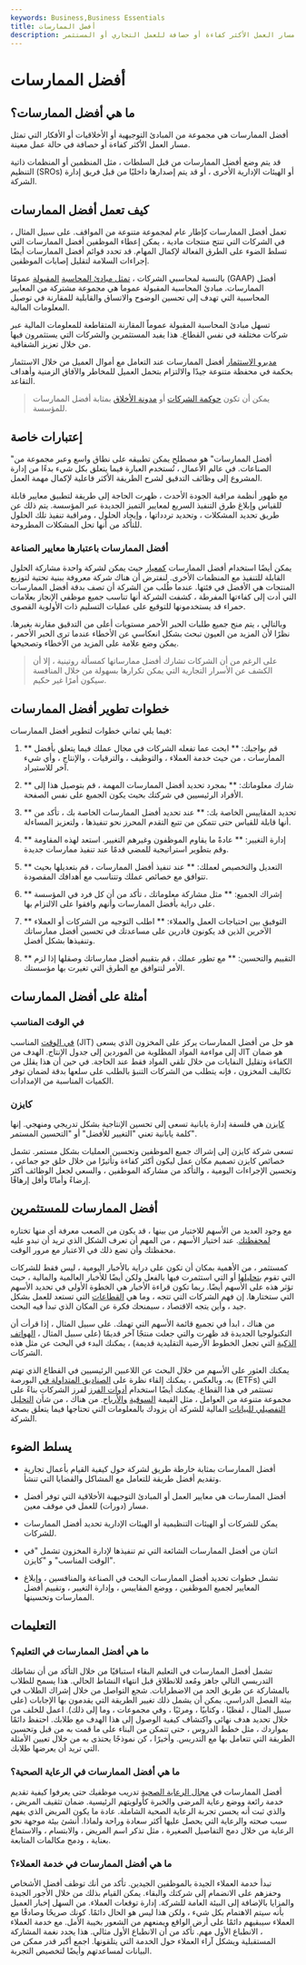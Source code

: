 ```yaml
---
keywords: Business,Business Essentials
title: أفضل الممارسات
description: أفضل الممارسات هي مجموعة من المبادئ التوجيهية أو الأخلاقيات أو الأفكار التي تمثل مسار العمل الأكثر كفاءة أو حصافة للعمل التجاري أو المستثمر.
---
```


# أفضل الممارسات
## ما هي أفضل الممارسات؟

أفضل الممارسات هي مجموعة من المبادئ التوجيهية أو الأخلاقيات أو الأفكار التي تمثل مسار العمل الأكثر كفاءة أو حصافة في حالة عمل معينة.

قد يتم وضع أفضل الممارسات من قبل السلطات ، مثل المنظمين أو المنظمات ذاتية التنظيم (SROs) أو الهيئات الإدارية الأخرى ، أو قد يتم إصدارها داخليًا من قبل فريق إدارة الشركة.

## كيف تعمل أفضل الممارسات

تعمل أفضل الممارسات كإطار عام لمجموعة متنوعة من المواقف. على سبيل المثال ، في الشركات التي تنتج منتجات مادية ، يمكن إعطاء الموظفين أفضل الممارسات التي تسلط الضوء على الطرق الفعالة لإكمال المهام. قد تحدد قوائم أفضل الممارسات أيضًا إجراءات السلامة لتقليل إصابات الموظفين.

بالنسبة لمحاسبي الشركات ، [تمثل مبادئ المحاسبة](/gaap) [المقبولة](/accountant) عمومًا (GAAP) أفضل الممارسات. مبادئ المحاسبة المقبولة عموما هي مجموعة مشتركة من المعايير المحاسبية التي تهدف إلى تحسين الوضوح والاتساق والقابلية للمقارنة في توصيل المعلومات المالية.

تسهل مبادئ المحاسبة المقبولة عموماً المقارنة المتقاطعة للمعلومات المالية عبر شركات مختلفة في نفس القطاع. هذا يفيد المستثمرين والشركات التي يستثمرون فيها من خلال تعزيز الشفافية.

[مديرو الاستثمار](/investment-manager) أفضل الممارسات عند التعامل مع أموال العميل من خلال الاستثمار بحكمة في محفظة متنوعة جيدًا والالتزام بتحمل العميل للمخاطر والآفاق الزمنية وأهداف التقاعد.

> يمكن أن تكون [حوكمة الشركات](/corporategovernance) أو [مدونة الأخلاق](/code-of-ethics) بمثابة أفضل الممارسات للمؤسسة.

>

## إعتبارات خاصة

"أفضل الممارسات" هو مصطلح يمكن تطبيقه على نطاق واسع وعبر مجموعة من الصناعات. في عالم الأعمال ، تُستخدم العبارة فيما يتعلق بكل شيء بدءًا من إدارة المشروع إلى وظائف التدقيق لشرح الطريقة الأكثر فاعلية لإكمال مهمة العمل.

مع ظهور أنظمة مراقبة الجودة الأحدث ، ظهرت الحاجة إلى طريقة لتطبيق معايير قابلة للقياس وإبلاغ طرق التنفيذ السريع لمعايير التميز الجديدة عبر المؤسسة. يتم ذلك عن طريق تحديد المشكلات ، وتحديد تردداتها ، وإيجاد الحلول ، ومراقبة تنفيذ تلك الحلول للتأكد من أنها تحل المشكلات المطروحة.

### أفضل الممارسات باعتبارها معايير الصناعة

يمكن أيضًا استخدام أفضل الممارسات [كمعيار](/benchmark) حيث يمكن لشركة واحدة مشاركة الحلول القابلة للتنفيذ مع المنظمات الأخرى. لنفترض أن هناك شركة معروفة ببنية تحتية لتوزيع المنتجات هي الأفضل في فئتها. عندما طُلب من الشركة أن تصف بدقة أفضل الممارسات التي أدت إلى كفاءتها المفرطة ، كشفت الشركة أنها تناسب جميع موظفي الإنجاز بعلامات حمراء قد يستخدمونها للتوقيع على عمليات التسليم ذات الأولوية القصوى.

وبالتالي ، يتم منح جميع طلبات الحبر الأحمر مستويات أعلى من التدقيق مقارنة بغيرها. نظرًا لأن المزيد من العيون تبحث بشكل انعكاسي عن الأخطاء عندما ترى الحبر الأحمر ، يمكن وضع علامة على المزيد من الأخطاء وتصحيحها.

> على الرغم من أن الشركات تشارك أفضل ممارساتها كمسألة روتينية ، إلا أن الكشف عن الأسرار التجارية التي يمكن تكرارها بسهولة من خلال المنافسة سيكون أمرًا غير حكيم.

>

## خطوات تطوير أفضل الممارسات

فيما يلي ثماني خطوات لتطوير أفضل الممارسات:

1. ** قم بواجبك: ** ابحث عما تفعله الشركات في مجال عملك فيما يتعلق بأفضل الممارسات ، من حيث خدمة العملاء ، والتوظيف ، والترقيات ، والإنتاج ، وأي شيء آخر للاستيراد.

1. ** شارك معلوماتك: ** بمجرد تحديد أفضل الممارسات المهمة ، قم بتوصيل هذا إلى الأفراد الرئيسيين في شركتك بحيث يكون الجميع على نفس الصفحة.

1. ** تحديد المقاييس الخاصة بك: ** عند تحديد أفضل الممارسات الخاصة بك ، تأكد من أنها قابلة للقياس حتى تتمكن من تتبع التقدم المحرز نحو تنفيذها ، ولتعزيز المساءلة.

1. ** إدارة التغيير: ** عادةً ما يقاوم الموظفون وغيرهم التغيير. استعد لهذه المقاومة وقم بتطوير استراتيجية للمضي قدمًا عند تنفيذ ممارسات جديدة.

1. ** التعديل والتخصيص لعملك: ** عند تنفيذ أفضل الممارسات ، قم بتعديلها بحيث تتوافق مع خصائص عملك وتتناسب مع أهدافك المقصودة.

1. ** إشراك الجميع: ** مثل مشاركة معلوماتك ، تأكد من أن كل فرد في المؤسسة على دراية بأفضل الممارسات وأنهم وافقوا على الالتزام بها.

1. ** التوفيق بين احتياجات العمل والعملاء: ** اطلب التوجيه من الشركات أو العملاء الآخرين الذين قد يكونون قادرين على مساعدتك في تحسين أفضل ممارساتك وتنفيذها بشكل أفضل.

1. ** التقييم والتحسين: ** مع تطور عملك ، قم بتقييم أفضل ممارساتك وصقلها إذا لزم الأمر لتتوافق مع الطرق التي تغيرت بها مؤسستك.

## أمثلة على أفضل الممارسات

### في الوقت المناسب

[في الوقت](/jit) المناسب (JIT) هو حل من أفضل الممارسات يركز على المخزون الذي يسعى إلى مواءمة المواد المطلوبة من الموردين إلى جدول الإنتاج. الهدف من JIT هو ضمان الكفاءة وتقليل النفايات من خلال تلقي المواد فقط عند الحاجة. في حين أن هذا يقلل من تكاليف المخزون ، فإنه يتطلب من الشركات التنبؤ بالطلب على سلعها بدقة لضمان توفر الكميات المناسبة من الإمدادات.

### كايزن

[كايزن](/kaizen) هي فلسفة إدارة يابانية تسعى إلى تحسين الإنتاجية بشكل تدريجي ومنهجي. إنها كلمة يابانية تعني "التغيير للأفضل" أو "التحسين المستمر".

تسعى شركة كايزن إلى إشراك جميع الموظفين وتحسين العمليات بشكل مستمر. تشمل خصائص كايزن تصميم مكان عمل ليكون أكثر كفاءة وتأثيرًا من خلال خلق جو جماعي ، وتحسين الإجراءات اليومية ، والتأكد من مشاركة الموظفين ، والسعي لجعل الوظائف أكثر إرضاءً وأمانًا وأقل إرهاقًا.

## أفضل الممارسات للمستثمرين

مع وجود العديد من الأسهم للاختيار من بينها ، قد يكون من الصعب معرفة أي منها تختاره [لمحفظتك](/portfolio). عند اختيار الأسهم ، من المهم أن تعرف الشكل الذي تريد أن تبدو عليه محفظتك وأن تضع ذلك في الاعتبار مع مرور الوقت.

كمستثمر ، من الأهمية بمكان أن تكون على دراية بالأخبار اليومية ، ليس فقط للشركات التي تقوم [بتحليلها](/investor) أو التي استثمرت فيها بالفعل ولكن أيضًا للأخبار العالمية والمالية ، حيث تؤثر هذه على الأسهم أيضًا. ربما تكون قراءة الأخبار هي الخطوة الأولى في تحديد الأسهم التي ستختارها. إن فهم الشركات التي تتجه ، وما هي [القطاعات](/sector) التي تستعد للعمل بشكل جيد ، وأين يتجه الاقتصاد ، سيمنحك فكرة عن المكان الذي تبدأ فيه البحث.

من هناك ، ابدأ في تجميع قائمة الأسهم التي تهمك. على سبيل المثال ، إذا قرأت أن التكنولوجيا الجديدة قد ظهرت والتي جعلت منتجًا آخر قديمًا (على سبيل المثال ، [الهواتف الذكية](/smartphone) التي تجعل الخطوط الأرضية التقليدية قديمة) ، يمكنك البدء في البحث عن مثل هذه الشركات.

يمكنك العثور على الأسهم من خلال البحث عن اللاعبين الرئيسيين في القطاع الذي تهتم به. وبالعكس ، يمكنك إلقاء نظرة على [الصناديق المتداولة في](/etf) البورصة (ETFs) التي تستثمر في هذا القطاع. يمكنك أيضًا استخدام [أدوات الفرز](/stockscreener) لفرز الشركات بناءً على مجموعة متنوعة من العوامل ، مثل القيمة [السوقية](/marketcapitalization) [والأرباح](/earnings). من هناك ، من شأن [التحليل التفصيلي للبيانات](/financial-analysis) المالية للشركة أن يزودك بالمعلومات التي تحتاجها فيما يتعلق بصحة الشركة.

## يسلط الضوء

- أفضل الممارسات بمثابة خارطة طريق لشركة حول كيفية القيام بأعمال تجارية وتقديم أفضل طريقة للتعامل مع المشاكل والقضايا التي تنشأ.

- أفضل الممارسات هي معايير العمل أو المبادئ التوجيهية الأخلاقية التي توفر أفضل مسار (دورات) للعمل في موقف معين.

- يمكن للشركات أو الهيئات التنظيمية أو الهيئات الإدارية تحديد أفضل الممارسات للشركات.

- اثنان من أفضل الممارسات الشائعة التي تم تنفيذها لإدارة المخزون تشمل "في الوقت المناسب" و "كايزن".

- تشمل خطوات تحديد أفضل الممارسات البحث في الصناعة والمنافسين ، وإبلاغ المعايير لجميع الموظفين ، ووضع المقاييس ، وإدارة التغيير ، وتقييم أفضل الممارسات وتحسينها.

## التعليمات

### ما هي أفضل الممارسات في التعليم؟

تشمل أفضل الممارسات في التعليم البقاء استباقيًا من خلال التأكد من أن نشاطك التدريسي التالي جاهز ومُعد للانطلاق قبل انتهاء النشاط الحالي. هذا يسمح للطلاب بالمشاركة عن طريق الحد من الاضطرابات. شجع التواصل من خلال إشراك الطلاب في بيئة الفصل الدراسي. يمكن أن يشمل ذلك تغيير الطريقة التي يقدمون بها الإجابات (على سبيل المثال ، لفظيًا ، وكتابيًا ، ومرئيًا ، وفي مجموعات ، وما إلى ذلك). اعمل للخلف من خلال تحديد هدف نهائي واكتشاف كيفية الوصول إلى هذا الهدف مع طلابك. احتفظ دائمًا بمواردك ، مثل خطط الدروس ، حتى تتمكن من البناء على ما قمت به من قبل وتحسين الطريقة التي تتعامل بها مع التدريس. وأخيرًا ، كن نموذجًا يحتذى به من خلال تعيين الأمثلة التي تريد أن يعرضها طلابك.

### ما هي أفضل الممارسات في الرعاية الصحية؟

أفضل الممارسات في [مجال الرعاية الصحية](/health_care_sector) تدريب موظفيك حتى يعرفوا كيفية تقديم خدمة رائعة ووضع رعاية المرضى والخبرة كأولويتهم الرئيسية. ضمان تثقيف المريض ، والذي ثبت أنه يحسن تجربة الرعاية الصحية الشاملة. عادة ما يكون المريض الذي يفهم سبب صحته والرعاية التي يحصل عليها أكثر سعادة وراحة ولماذا. أنشئ بيئة موجهة نحو الرعاية من خلال دمج التفاصيل الصغيرة ، مثل تذكر اسم المريض ، والابتسام ، والاستماع بعناية ، ودمج مكالمات المتابعة.

### ما هي أفضل الممارسات في خدمة العملاء؟

تبدأ خدمة العملاء الجيدة بالموظفين الجيدين. تأكد من أنك توظف أفضل الأشخاص وحفزهم على الانضمام إلى شركتك والبقاء. يمكن القيام بذلك من خلال الأجور الجيدة والمزايا بالإضافة إلى البيئة العامة للشركة. إدارة توقعات العملاء. من السهل إخبار العميل بأنه سيتم الاهتمام بكل شيء ، ولكن هذا ليس هو الحال دائمًا. كونك صريحًا وصادقًا مع العملاء سيبقيهم دائمًا على أرض الواقع ويمنعهم من الشعور بخيبة الأمل. مع خدمة العملاء ، الانطباع الأول مهم. تأكد من أن الانطباع الأول مثالي. هذا يحدد نغمة المشاركة المستقبلية ويشكل آراء العملاء حول الخدمة التي يتلقونها. اجمع أكبر قدر ممكن من البيانات لمساعدتهم وأيضًا لتخصيص التجربة.

